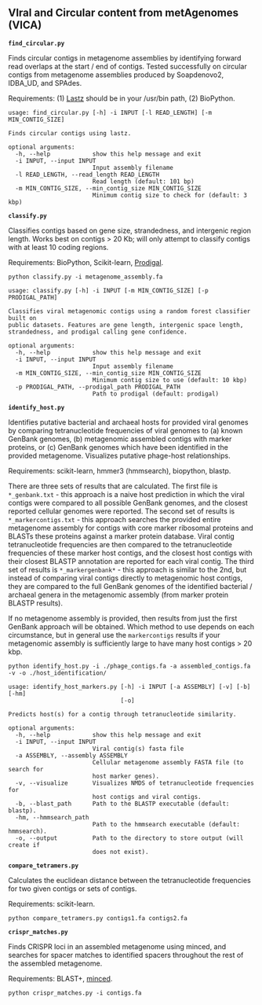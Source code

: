 ## VIral and Circular content from metAgenomes (VICA)


**`find_circular.py`**

Finds circular contigs in metagenome assemblies by identifying forward read overlaps at the start / end of contigs. Tested successfully on circular contigs from metagenome assemblies produced by Soapdenovo2, IDBA_UD, and SPAdes.

Requirements: (1) [Lastz](http://www.bx.psu.edu/~rsharris/lastz/) should be in your /usr/bin path, (2) BioPython.

```
usage: find_circular.py [-h] -i INPUT [-l READ_LENGTH] [-m MIN_CONTIG_SIZE]

Finds circular contigs using lastz.

optional arguments:
  -h, --help            show this help message and exit
  -i INPUT, --input INPUT
                        Input assembly filename
  -l READ_LENGTH, --read_length READ_LENGTH
                        Read length (default: 101 bp)
  -m MIN_CONTIG_SIZE, --min_contig_size MIN_CONTIG_SIZE
                        Minimum contig size to check for (default: 3 kbp)
```


**`classify.py`**

Classifies contigs based on gene size, strandedness, and intergenic region length. Works best on contigs > 20 Kb; will only attempt to classify contigs with at least 10 coding regions.

Requirements: BioPython, Scikit-learn, [Prodigal](https://github.com/hyattpd/Prodigal/wiki/installation).

```
python classify.py -i metagenome_assembly.fa
```

```
usage: classify.py [-h] -i INPUT [-m MIN_CONTIG_SIZE] [-p PRODIGAL_PATH]

Classifies viral metagenomic contigs using a random forest classifier built on
public datasets. Features are gene length, intergenic space length,
strandedness, and prodigal calling gene confidence.

optional arguments:
  -h, --help            show this help message and exit
  -i INPUT, --input INPUT
                        Input assembly filename
  -m MIN_CONTIG_SIZE, --min_contig_size MIN_CONTIG_SIZE
                        Minimum contig size to use (default: 10 kbp)
  -p PRODIGAL_PATH, --prodigal_path PRODIGAL_PATH
                        Path to prodigal (default: prodigal)
```


**`identify_host.py`**

Identifies putative bacterial and archaeal hosts for provided viral genomes by comparing tetranucleotide frequencies of viral genomes to (a) known GenBank genomes, (b) metagenomic assembled contigs with marker proteins, or (c) GenBank genomes which have been identified in the provided metagenome. Visualizes putative phage-host relationships.

Requirements: scikit-learn, hmmer3 (hmmsearch), biopython, blastp.

There are three sets of results that are calculated. The first file is `*_genbank.txt` - this approach is a naive host prediction in which the viral contigs were compared to all possible GenBank genomes, and the closest reported cellular genomes were reported. The second set of results is `*_markercontigs.txt` - this approach searches the provided entire metagenome assembly for contigs with core marker ribosomal proteins and BLASTs these proteins against a marker protein database. Viral contig tetranucleotide frequencies are then compared to the tetranucleotide frequencies of these marker host contigs, and the closest host contigs with their closest BLASTP annotation are reported for each viral contig. The third set of results is `*_markergenbank*` - this approach is similar to the 2nd, but instead of comparing viral contigs directly to metagenomic host contigs, they are compared to the full GenBank genomes of the identified bacterial / archaeal genera in the metagenomic assembly (from marker protein BLASTP results).

If no metagenome assembly is provided, then results from just the first GenBank approach will be obtained. Which method to use depends on each circumstance, but in general use the `markercontigs` results if your metagenomic assembly is sufficiently large to have many host contigs > 20 kbp.

```
python identify_host.py -i ./phage_contigs.fa -a assembled_contigs.fa -v -o ./host_identification/
```

```
usage: identify_host_markers.py [-h] -i INPUT [-a ASSEMBLY] [-v] [-b] [-hm]
                                [-o]

Predicts host(s) for a contig through tetranucleotide similarity.

optional arguments:
  -h, --help            show this help message and exit
  -i INPUT, --input INPUT
                        Viral contig(s) fasta file
  -a ASSEMBLY, --assembly ASSEMBLY
                        Cellular metagenome assembly FASTA file (to search for
                        host marker genes).
  -v, --visualize       Visualizes NMDS of tetranucleotide frequencies for
                        host contigs and viral contigs.
  -b, --blast_path      Path to the BLASTP executable (default: blastp).
  -hm, --hmmsearch_path
                        Path to the hmmsearch executable (default: hmmsearch).
  -o, --output          Path to the directory to store output (will create if
                        does not exist).
```

**`compare_tetramers.py`**

Calculates the euclidean distance between the tetranucleotide frequencies for two given contigs or sets of contigs.

Requirements: scikit-learn.

```
python compare_tetramers.py contigs1.fa contigs2.fa
```

**`crispr_matches.py`**

Finds CRISPR loci in an assembled metagenome using minced, and searches for spacer matches to identified spacers throughout the rest of the assembled metagenome.

Requirements: BLAST+, [minced](https://github.com/ctSkennerton/minced/tree/master).

```
python crispr_matches.py -i contigs.fa
```

